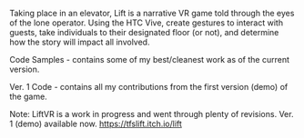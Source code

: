 Taking place in an elevator, Lift is a narrative VR game told through the eyes of the lone operator. Using the HTC Vive, create gestures to interact with guests, take individuals to their designated floor (or not), and determine how the story will impact all involved. 

Code Samples - contains some of my best/cleanest work as of the current version.

Ver. 1 Code - contains all my contributions from the first version (demo) of the game.  

Note: LiftVR is a work in progress and went through plenty of revisions. Ver. 1 (demo) available now.
https://tfslift.itch.io/lift
